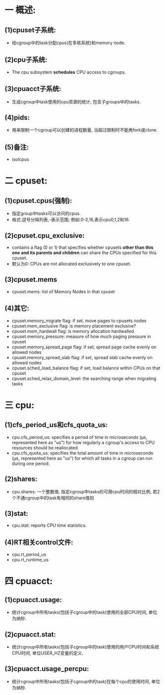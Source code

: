 # 一 概述:
## (1)cpuset子系统:
- 给cgroup中的task分配cpus(在多核系统)和memory node.

## (2)cpu子系统:
- The cpu subsystem **schedules** CPU access to cgroups. 

## (3)cpuacct子系统:
- 生成cgroup中task使用的cpu资源的统计, 包含子groups中的tasks.

## (4)pids:
- 用来限制一个cgroup可以创建的进程数量, 当超过限制时不能再fork或clone.

## (5)备注:
- isolcpus

# 二 cpuset:
## (1)cpuset.cpus(强制):
- 指定group中tasks可以访问的cpus.
- 格式:逗号分隔列表,-表示范围; 例如:0-2,16,表示cpu0,1,2和16.

## (2)cpuset.cpu_exclusive:
- contains a flag (0 or 1) that specifies whether cpusets **other than this one and its parents and children** can share the CPUs specified for this cpuset. 
- 默认为0: CPUs are not allocated exclusively to one cpuset.

## (3)cpuset.mems
- cpuset.mems: list of Memory Nodes in that cpuset

## (4)其它:
- cpuset.memory_migrate flag: if set, move pages to cpusets nodes
- cpuset.mem_exclusive flag: is memory placement exclusive?
- cpuset.mem_hardwall flag:  is memory allocation hardwalled
- cpuset.memory_pressure: measure of how much paging pressure in cpuset
- cpuset.memory_spread_page flag: if set, spread page cache evenly on allowed nodes
- cpuset.memory_spread_slab flag: if set, spread slab cache evenly on allowed nodes
- cpuset.sched_load_balance flag: if set, load balance within CPUs on that cpuset
- cpuset.sched_relax_domain_level: the searching range when migrating tasks

# 三 cpu:
## (1)cfs_period_us和cfs_quota_us:
- cpu.cfs_period_us: specifies a period of time in microseconds (µs, represented here as "us") for how regularly a cgroup's access to CPU resources should be reallocated.
- cpu.cfs_quota_us: specifies the total amount of time in microseconds (µs, represented here as "us") for which all tasks in a cgroup can run during one period.

## (2)shares:
- cpu.shares: 一个整数值, 指定cgroup中tasks的可用cpu时间的相对比例, 若2个不通cgroup中的task有相同的share值则

## (3)stat:
- cpu.stat: reports CPU time statistics.

## (4)RT相关control文件:
- cpu.rt_period_us
- cpu.rt_runtime_us

# 四 cpuacct:
## (1)cpuacct.usage:
- 统计cgroup中所有tasks(包括子cgroup中的task)使用的全部CPU时间, 单位为纳秒.

## (2)cpuacct.stat:
- 统计cgroup中所有tasks(包括子cgroup中的task)使用的用户CPU时间和系统CPU时间, 单位USER_HZ变量的定义.

## (3)cpuacct.usage_percpu:
- 统计cgroup中所有tasks(包括子cgroup中的task)在每个cpu的使用时间, 单位为纳秒.
